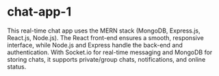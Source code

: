 # chat-app-1
This real-time chat app uses the MERN stack (MongoDB, Express.js, React.js, Node.js). The React front-end ensures a smooth, responsive interface, while Node.js and Express handle the back-end and authentication. With Socket.io for real-time messaging and MongoDB for storing chats, it supports private/group chats, notifications, and online status.

